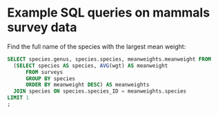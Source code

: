 Example SQL queries on mammals survey data
==========================================

Find the full name of the species with the largest mean weight:
```sql
SELECT species.genus, species.species, meanweights.meanweight FROM 
  (SELECT species AS species, AVG(wgt) AS meanweight
      FROM surveys
      GROUP BY species
      ORDER BY meanweight DESC) AS meanweights
  JOIN species ON species.species_ID = meanweights.species
LIMIT 1
;
```
